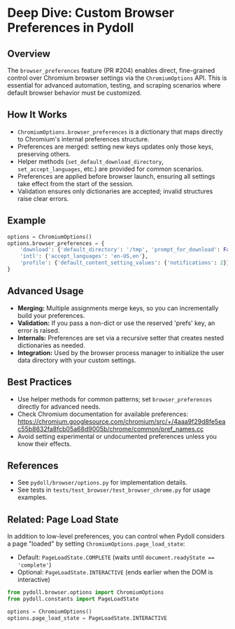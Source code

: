 # Deep Dive: Custom Browser Preferences in Pydoll

## Overview
The `browser_preferences` feature (PR #204) enables direct, fine-grained control over Chromium browser settings via the `ChromiumOptions` API. This is essential for advanced automation, testing, and scraping scenarios where default browser behavior must be customized.

## How It Works
- `ChromiumOptions.browser_preferences` is a dictionary that maps directly to Chromium's internal preferences structure.
- Preferences are merged: setting new keys updates only those keys, preserving others.
- Helper methods (`set_default_download_directory`, `set_accept_languages`, etc.) are provided for common scenarios.
- Preferences are applied before browser launch, ensuring all settings take effect from the start of the session.
- Validation ensures only dictionaries are accepted; invalid structures raise clear errors.

## Example
```python
options = ChromiumOptions()
options.browser_preferences = {
    'download': {'default_directory': '/tmp', 'prompt_for_download': False},
    'intl': {'accept_languages': 'en-US,en'},
    'profile': {'default_content_setting_values': {'notifications': 2}}
}
```

## Advanced Usage
- **Merging:** Multiple assignments merge keys, so you can incrementally build your preferences.
- **Validation:** If you pass a non-dict or use the reserved 'prefs' key, an error is raised.
- **Internals:** Preferences are set via a recursive setter that creates nested dictionaries as needed.
- **Integration:** Used by the browser process manager to initialize the user data directory with your custom settings.

## Best Practices
- Use helper methods for common patterns; set `browser_preferences` directly for advanced needs.
- Check Chromium documentation for available preferences: https://chromium.googlesource.com/chromium/src/+/4aaa9f29d8fe5eac55b8632fa8fcb05a68d9005b/chrome/common/pref_names.cc
- Avoid setting experimental or undocumented preferences unless you know their effects.

## References
- See `pydoll/browser/options.py` for implementation details.
- See tests in `tests/test_browser/test_browser_chrome.py` for usage examples.

## Related: Page Load State

In addition to low-level preferences, you can control when Pydoll considers a page "loaded" by setting `ChromiumOptions.page_load_state`:

- Default: `PageLoadState.COMPLETE` (waits until `document.readyState == 'complete'`)
- Optional: `PageLoadState.INTERACTIVE` (ends earlier when the DOM is interactive)

```python
from pydoll.browser.options import ChromiumOptions
from pydoll.constants import PageLoadState

options = ChromiumOptions()
options.page_load_state = PageLoadState.INTERACTIVE
```
